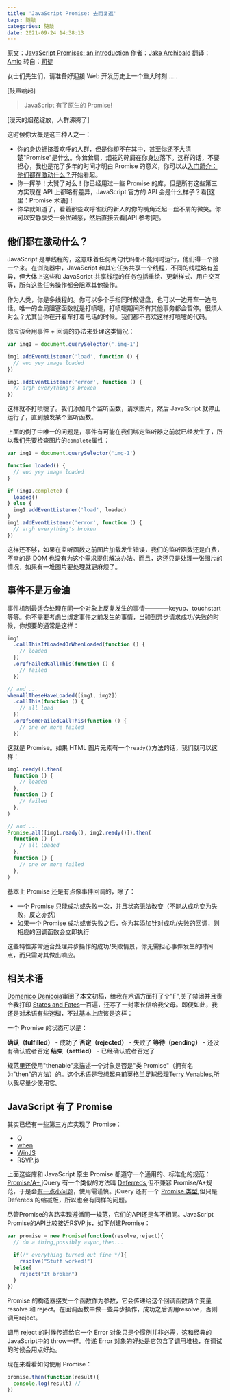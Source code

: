 ```yaml
---
title: 'JavaScript Promise: 去而复返'
tags: 随敲
categories: 随敲
date: 2021-09-24 14:38:13
---
```


原文：[JavaScript Promises: an introduction](http://www.html5rocks.com/en/tutorials/es6/promises/)
作者：[Jake Archibald](http://www.html5rocks.com/profiles/#jakearchibald)
翻译：[Amio](./#)
转自：[司徒](https://www.cnblogs.com/rubylouvre/p/3495286.html)

女士们先生们，请准备好迎接 Web 开发历史上一个重大时刻......

[鼓声响起]

> JavaScript 有了原生的 Promise!

[漫天的烟花绽放，人群沸腾了]

这时候你大概是这三种人之一：

- 你的身边拥挤着欢呼的人群，但是你却不在其中，甚至你还不大清楚"Promise"是什么。你耸耸肩，烟花的碎屑在你身边落下。这样的话，不要担心，我也是花了多年的时间才明白 Promise 的意义，你可以从[入门简介：他们都在激动什么？](#他们都在激动什么？)开始看起。
- 你一挥拳！太赞了对么！你已经用过一些 Promise 的库，但是所有这些第三方实现在 API 上都略有差异，JavaScript 官方的 API 会是什么样子？看[这里：Promise 术语]！
- 你早就知道了，看着那些欢呼雀跃的新人的你的嘴角泛起一丝不屑的微笑。你可以安静享受一会优越感，然后直接去看[API 参考]吧。

## 他们都在激动什么？

JavaScript 是单线程的，这意味着任何两句代码都不能同时运行，他们得一个接一个来。在浏览器中，JavaScript 和其它任务共享一个线程，不同的线程略有差异，但大体上这些和 JavaScript 共享线程的任务包括重绘、更新样式、用户交互等，所有这些任务操作都会阻塞其他操作。

作为人类，你是多线程的。你可以多个手指同时敲键盘，也可以一边开车一边电话。唯一的全局阻塞函数就是打喷嚏，打喷嚏期间所有其他事务都会暂停。很烦人对么？尤其当你在开着车打着电话的时候。我们都不喜欢这样打喷嚏的代码。

你应该会用事件 + 回调的办法来处理这类情况：

```js
var img1 = document.querySelector('.img-1')

img1.addEventListener('load', function () {
  // woo yey image loaded
})

img1.addEventListener('error', function () {
  // argh everything's broken
})
```

这样就不打喷嚏了。我们添加几个监听函数，请求图片，然后 JavaScript 就停止运行了，直到触发某个监听函数。

上面的例子中唯一的问题是，事件有可能在我们绑定监听器之前就已经发生了，所以我们先要检查图片的`complete`属性：

```js
var img1 = document.querySelector('img-1')

function loaded() {
  // woo yey image loaded
}

if (img1.complete) {
  loaded()
} else {
  img1.addEventListener('load', loaded)
}
img1.addEventListener('error', function () {
  // argh everything's broken
})
```

这样还不够，如果在监听函数之前图片加载发生错误，我们的监听函数还是白费，不幸的是 DOM 也没有为这个需求提供解决办法。而且，这还只是处理一张图片的情况，如果有一堆图片要处理就更麻烦了。

## 事件不是万金油

事件机制最适合处理在同一个对象上反复发生的事情————keyup、touchstart 等等。你不需要考虑当绑定事件之前发生的事情，当碰到异步请求成功/失败的时候，你想要的通常是这样：

```js
img1
  .callThisIfLoadedOrWhenLoaded(function () {
    // loaded
  })
  .orIfFailedCallThis(function () {
    // failed
  })

// and ...
whenAllTheseHaveLoaded([img1, img2])
  .callThis(function () {
    // all load
  })
  .orIfSomeFailedCallThis(function () {
    // one or more failed
  })
```

这就是 Promise。如果 HTML 图片元素有一个`ready()`方法的话，我们就可以这样：

```js
img1.ready().then(
  function () {
    // loaded
  },
  function () {
    // failed
  },
)

// and ...
Promise.all([img1.ready(), img2.ready()]).then(
  function () {
    // all loaded
  },
  function () {
    // one or more failed
  },
)
```

基本上 Promise 还是有点像事件回调的，除了：

- 一个 Promise 只能成功或失败一次，并且状态无法改变（不能从成功变为失败，反之亦然）
- 如果一个 Promise 成功或者失败之后，你为其添加针对成功/失败的回调，则相应的回调函数会立即执行

这些特性非常适合处理异步操作的成功/失败情景，你无需担心事件发生的时间点，而只需对其做出响应。

## 相关术语

[Domenico Denicoia](https://twitter.com/domenic)审阅了本文初稿，给我在术语方面打了个"F",关了禁闭并且责令我打印 [States and Fates](https://github.com/domenic/promises-unwrapping/blob/master/docs/states-and-fates.md)一百遍，还写了一封家长信给我父母。即便如此，我还是对术语有些迷糊，不过基本上应该是这样：

一个 Promise 的状态可以是：

**确认（fulfilled）** - 成功了
**否定（rejected）** - 失败了
**等待（pending）** - 还没有确认或者否定
**结束（settled）** - 已经确认或者否定了

规范里还使用"thenable"来描述一个对象是否是"类 Promise"（拥有名为"then"的方法）的。这个术语是我想起来前英格兰足球经理[Terry Venables](http://en.wikipedia.org/wiki/Terry_Venables),所以我尽量少使用它。

## JavaScript 有了 Promise

其实已经有一些第三方库实现了 Promise：

- [Q](https://github.com/kriskowal/q)
- [when](https://github.com/cujojs/when)
- [WinJS](http://msdn.microsoft.com/en-us/library/windows/apps/br211867.aspx)
- [RSVP.js](https://github.com/tildeio/rsvp.js)

上面这些库和 JavaScript 原生 Promise 都遵守一个通用的、标准化的规范：
[Promise/A+](https://github.com/promises-aplus/promises-spec),jQuery 有一个类似的方法叫 [Deferreds](http://api.jquery.com/category/deferred-object/),但不兼容 Promise/A+规范，于是会[有一点小问题](https://thewayofcode.wordpress.com/tag/jquery-deferred-broken/)，使用需谨慎。jQuery 还有一个 [Promise 类型](http://api.jquery.com/Types/#Promise),但只是 Defereds 的缩减版，所以也会有同样的问题。

尽管Promise的各路实现遵循同一规范，它们的API还是各不相同。JavaScript Promise的API比较接近RSVP.js，如下创建Promise：

```js
var promise = new Promise(function(resolve,reject){
  // do a thing,possibly async,then...

  if(/* everything turned out fine */){
    resolve("Stuff worked!")
  }else{
    reject("It broken")
  }
})
```

Promise 的构造器接受一个函数作为参数，它会传递给这个回调函数两个变量 resolve 和 reject。在回调函数中做一些异步操作，成功之后调用resolve，否则调用reject。

调用 reject 的时候传递给它一个 Error 对象只是个惯例并非必需，这和经典的 JavaScript中的 throw一样。传递 Error 对象的好处是它包含了调用堆栈，在调试的时候会用点好处。

现在来看看如何使用 Promise：

```js
promise.then(function(result){
  console.log(result) // 
})
```
